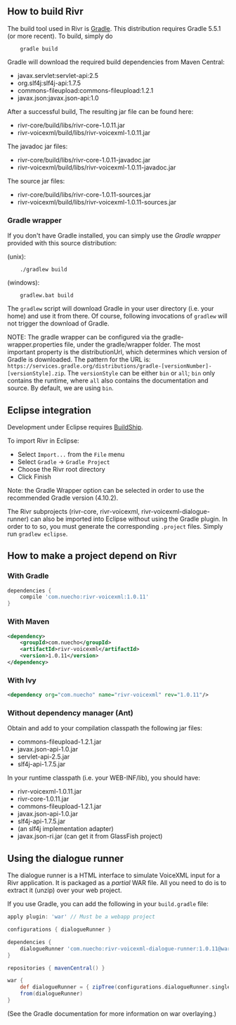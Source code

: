 ## How to build Rivr

The build tool used in Rivr is [Gradle](https://www.gradle.org/). This distribution requires Gradle 5.5.1 (or more recent). To build, simply do

        gradle build 

Gradle will download the required build dependencies from Maven Central:

* javax.servlet:servlet-api:2.5
* org.slf4j:slf4j-api:1.7.5
* commons-fileupload:commons-fileupload:1.2.1
* javax.json:javax.json-api:1.0

After a successful build, The resulting jar file can be found here:

* rivr-core/build/libs/rivr-core-1.0.11.jar
* rivr-voicexml/build/libs/rivr-voicexml-1.0.11.jar

The javadoc jar files:

* rivr-core/build/libs/rivr-core-1.0.11-javadoc.jar
* rivr-voicexml/build/libs/rivr-voicexml-1.0.11-javadoc.jar

The source jar files:

* rivr-core/build/libs/rivr-core-1.0.11-sources.jar
* rivr-voicexml/build/libs/rivr-voicexml-1.0.11-sources.jar
 

### Gradle wrapper

If you don't have Gradle installed, you can simply use the _Gradle wrapper_ provided with this source distribution: 

(unix):

        ./gradlew build  

(windows):

        gradlew.bat build

The `gradlew` script will download Gradle in your user directory (i.e. your home) and use it from there. Of course, following invocations of `gradlew` will not trigger the download of Gradle.

NOTE: The gradle wrapper can be configured via the gradle-wrapper.properties file, under the gradle/wrapper folder. The most important property is the distributionUrl, which determines which version of Gradle is downloaded. The pattern for the URL is: `https://services.gradle.org/distributions/gradle-[versionNumber]-[versionStyle].zip`. The `versionStyle` can be either `bin` or `all`; `bin` only contains the runtime, where `all` also contains the documentation and source. By default, we are using `bin`.

## Eclipse integration

Development under Eclipse requires [BuildShip](https://projects.eclipse.org/projects/tools.buildship). 

To import Rivr in Eclipse:

* Select `Import...` from the `File` menu  
* Select `Gradle` -> `Gradle Project` 
* Choose the Rivr root directory
* Click Finish

Note: the Gradle Wrapper option can be selected in order to use the recommended Gradle version (4.10.2).

The Rivr subprojects (rivr-core, rivr-voicexml, rivr-voicexml-dialogue-runner) can also be imported into Eclipse without using the Gradle plugin. In order to to so, you must generate the corresponding `.project` files. Simply run `gradlew eclipse`.  

## How to make a project depend on Rivr

### With Gradle

```groovy
dependencies {
    compile 'com.nuecho:rivr-voicexml:1.0.11'
}
```

### With Maven

```xml
<dependency>
    <groupId>com.nuecho</groupId>
    <artifactId>rivr-voicexml</artifactId>
    <version>1.0.11</version>
</dependency>
```

### With Ivy

```xml
<dependency org="com.nuecho" name="rivr-voicexml" rev="1.0.11"/>
```

### Without dependency manager (Ant)

Obtain and add to your compilation classpath the following jar files:

* commons-fileupload-1.2.1.jar
* javax.json-api-1.0.jar
* servlet-api-2.5.jar
* slf4j-api-1.7.5.jar

In your runtime classpath (i.e. your WEB-INF/lib), you should have:

* rivr-voicexml-1.0.11.jar
* rivr-core-1.0.11.jar
* commons-fileupload-1.2.1.jar
* javax.json-api-1.0.jar
* slf4j-api-1.7.5.jar
* (an slf4j implementation adapter)
* javax.json-ri.jar (can get it from GlassFish project) 

## Using the dialogue runner

The dialogue runner is a HTML interface to simulate VoiceXML input for a Rivr application.  It is packaged as a _partial_ WAR file.  All you need to do is to extract it (unzip) over your web project.

If you use Gradle, you can add the following in your `build.gradle` file:

```groovy
apply plugin: 'war' // Must be a webapp project

configurations { dialogueRunner } 

dependencies {
    dialogueRunner 'com.nuecho:rivr-voicexml-dialogue-runner:1.0.11@war'
}

repositories { mavenCentral() }

war {
    def dialogueRunner = { zipTree(configurations.dialogueRunner.singleFile) } // This enables lazy resolving
    from(dialogueRunner)
}
```

(See the Gradle documentation for more information on war overlaying.)
